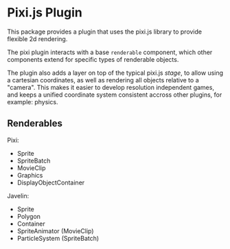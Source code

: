 # Pixi.js Plugin #

This package provides a plugin that uses the pixi.js library to provide flexible 2d rendering.

The pixi plugin interacts with a base `renderable` component, which other components extend for specific types
of renderable objects.

The plugin also adds a layer on top of the typical pixi.js *stage*, to allow using a cartesian coordinates, as well
as rendering all objects relative to a "camera".  This makes it easier to develop resolution independent games, and
keeps a unified coordinate system consistent accross other plugins, for example: physics.

## Renderables ##

Pixi:

* Sprite
* SpriteBatch
* MovieClip
* Graphics
* DisplayObjectContainer


Javelin:

* Sprite
* Polygon
* Container
* SpriteAnimator (MovieClip)
* ParticleSystem (SpriteBatch)
